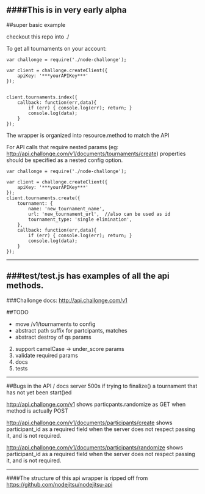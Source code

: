 ####This is in very early alpha
---
##super basic example

checkout this repo into ./

To get all tournaments on your account:

```
var challonge = require('./node-challonge');

var client = challonge.createClient({
	apiKey: '***yourAPIKey***'
});


client.tournaments.index({
	callback: function(err,data){
		if (err) { console.log(err); return; }
		console.log(data);
	}
});

```

The wrapper is organized into resource.method to match the API

For API calls that require nested params (eg: http://api.challonge.com/v1/documents/tournaments/create) properties should be specified as a nested config option.

```
var challonge = require('./node-challonge');

var client = challonge.createClient({
	apiKey: '***yourAPIKey***'
});
client.tournaments.create({
	tournament: {
		name: 'new_tournament_name',
		url: 'new_tournament_url',  //also can be used as id
		tournament_type: 'single elimination',
	},
	callback: function(err,data){
		if (err) { console.log(err); return; }
		console.log(data);
	}
});
```
---
###test/test.js has examples of all the api methods.
---
###Challonge docs: http://api.challonge.com/v1

##TODO
* move /v1/tournaments to config
* abstract path suffix for partcipants, matches
* abstract destroy of qs params

2. support camelCase -> under_score params
3. validate required params
4. docs
5. tests

---

##Bugs in the API / docs
server 500s if trying to finalize() a tournament that has not yet been start()ed

http://api.challonge.com/v1 shows particpants.randomize as GET when method is actually POST

http://api.challonge.com/v1/documents/participants/create shows participant_id as a required field when the server does not respect passing it, and is not required.

http://api.challonge.com/v1/documents/participants/randomize shows participant_id as a required field when the server does not respect passing it, and is not required.

---

####The structure of this api wrapper is ripped off from https://github.com/nodejitsu/nodejitsu-api